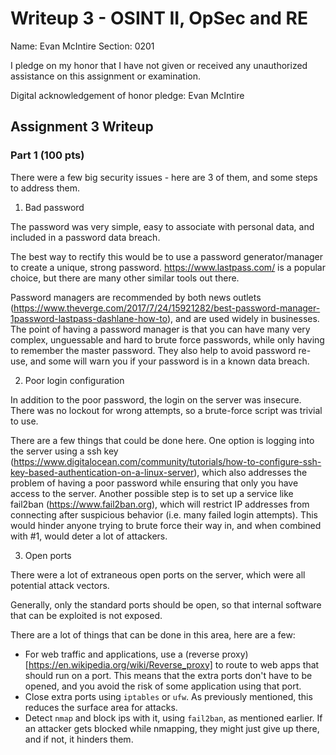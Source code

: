 Writeup 3 - OSINT II, OpSec and RE
======

Name: Evan McIntire
Section: 0201

I pledge on my honor that I have not given or received any unauthorized assistance on this assignment or examination.

Digital acknowledgement of honor pledge: Evan McIntire

## Assignment 3 Writeup

### Part 1 (100 pts)

There were a few big security issues - here are 3 of them, and some steps to address them.

1. Bad password

The password was very simple, easy to associate with personal data, and included in a password data breach.

The best way to rectify this would be to use a password generator/manager to create a unique, strong password. https://www.lastpass.com/ is a popular choice, but there are many other similar tools out there.

Password managers are recommended by both news outlets (https://www.theverge.com/2017/7/24/15921282/best-password-manager-1password-lastpass-dashlane-how-to), and are used widely in businesses. The point of having a password manager is that you can have many very complex, unguessable and hard to brute force passwords, while only having to remember the master password. They also help to avoid password re-use, and some will warn you if your password is in a known data breach.

2. Poor login configuration

In addition to the poor password, the login on the server was insecure. There was no lockout for wrong attempts, so a brute-force script was trivial to use. 

There are a few things that could be done here. One option is logging into the server using a ssh key (https://www.digitalocean.com/community/tutorials/how-to-configure-ssh-key-based-authentication-on-a-linux-server), which also addresses the problem of having a poor password while ensuring that only you have access to the server. Another possible step is to set up a service like fail2ban (https://www.fail2ban.org), which will restrict IP addresses from connecting after suspicious behavior (i.e. many failed login attempts). This would hinder anyone trying to brute force their way in, and when combined with #1, would deter a lot of attackers.

3. Open ports

There were a lot of extraneous open ports on the server, which were all potential attack vectors.

Generally, only the standard ports should be open, so that internal software that can be exploited is not exposed.

There are a lot of things that can be done in this area, here are a few: 
- For web traffic and applications, use a (reverse proxy)[https://en.wikipedia.org/wiki/Reverse_proxy] to route to web apps that should run on a port. This means that the extra ports don't have to be opened, and you avoid the risk of some application using that port.
- Close extra ports using `iptables` or `ufw`. As previously mentioned, this reduces the surface area for attacks.
- Detect `nmap` and block ips with it, using `fail2ban`, as mentioned earlier. If an attacker gets blocked while nmapping, they might just give up there, and if not, it hinders them.
